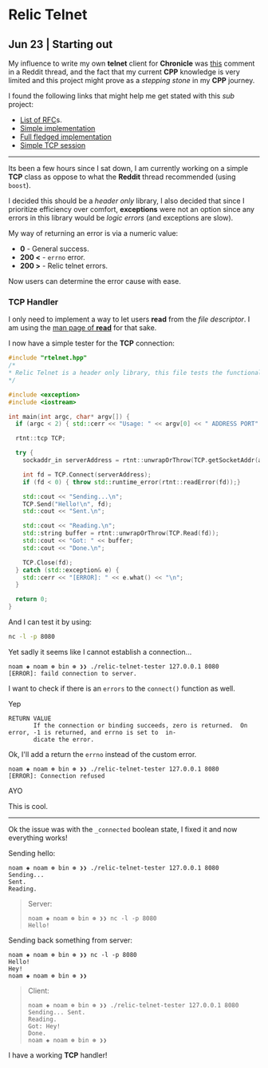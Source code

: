 # Relic Telnet

## Jun 23 | Starting out

My influence to write my own **telnet** client for **Chronicle** was [this](https://www.reddit.com/r/cpp_questions/comments/2wrlpv/comment/cotoari/?utm_source=share&utm_medium=web3x&utm_name=web3xcss&utm_term=1&utm_content=share_button) comment in a Reddit thread, and the fact that my current **CPP** knowledge is very limited and this project might prove as a _stepping stone_ in my **CPP** journey.

I found the following links that might help me get stated with this _sub_ project:

- [List of RFC](https://en.wikipedia.org/wiki/Telnet#Internet_Standards)s.
- [Simple implementation](https://listarchives.boost.org/boost-users/att-40895/telnet.cpp)
- [Full fledged implementation](https://github.com/KazDragon/telnetpp/)
- [Simple TCP session](https://medium.com/@naseefcse/ip-tcp-programming-for-beginners-using-c-5bafb3788001)

---

Its been a few hours since I sat down, I am currently working on a simple **TCP** class as oppose to what the **Reddit** thread recommended (using `boost`).

I decided this should be a _header only_ library, I also decided that since I prioritize efficiency over comfort, **exceptions** were not an option since any errors in this library would be _logic errors_ (and exceptions are slow).

My way of returning an error is via a numeric value:

- **0** - General success.
- **200 <** - `errno` error.
- **200 >** - Relic telnet errors.

Now users can determine the error cause with ease.

### TCP Handler

I only need to implement a way to let users **read** from the _file descriptor_. I am using the [man page of **read**](https://man7.org/linux/man-pages/man2/read.2.html) for that sake.

I now have a simple tester for the **TCP** connection:

```cpp
#include "rtelnet.hpp"
/*
* Relic Telnet is a header only library, this file tests the functionality of rtelnet.
*/

#include <exception>
#include <iostream>

int main(int argc, char* argv[]) {
  if (argc < 2) { std::cerr << "Usage: " << argv[0] << " ADDRESS PORT"; return 1; }

  rtnt::tcp TCP;

  try {
    sockaddr_in serverAddress = rtnt::unwrapOrThrow(TCP.getSocketAddr(argv[1], std::atoi(argv[2])));

    int fd = TCP.Connect(serverAddress);
    if (fd < 0) { throw std::runtime_error(rtnt::readError(fd));}

    std::cout << "Sending...\n";
    TCP.Send("Hello!\n", fd);
    std::cout << "Sent.\n";

    std::cout << "Reading.\n";
    std::string buffer = rtnt::unwrapOrThrow(TCP.Read(fd));
    std::cout << "Got: " << buffer;
    std::cout << "Done.\n";

    TCP.Close(fd);
  } catch (std::exception& e) {
    std::cerr << "[ERROR]: " << e.what() << "\n";
  }

  return 0;
}
```

And I can test it by using:

```bash
nc -l -p 8080
```

Yet sadly it seems like I cannot establish a connection...

```
noam ◈ noam ⊛ bin ⊛ ❯❯ ./relic-telnet-tester 127.0.0.1 8080
[ERROR]: faild connection to server.
```

I want to check if there is an `errors` to the `connect()` function as well.

Yep

```
RETURN VALUE
       If the connection or binding succeeds, zero is returned.  On error, -1 is returned, and errno is set to  in‐
       dicate the error.
```

Ok, I'll add a return the `errno` instead of the custom error.

```
noam ◈ noam ⊛ bin ⊛ ❯❯ ./relic-telnet-tester 127.0.0.1 8080
[ERROR]: Connection refused
```

AYO

This is cool.

---

Ok the issue was with the `_connected` boolean state, I fixed it and now everything works!

Sending hello:

```
noam ◈ noam ⊛ bin ⊛ ❯❯ ./relic-telnet-tester 127.0.0.1 8080
Sending...
Sent.
Reading.

```

> Server:
>
> ```
> noam ◈ noam ⊛ bin ⊛ ❯❯ nc -l -p 8080
> Hello!
> ```

Sending back something from server:

```
noam ◈ noam ⊛ bin ⊛ ❯❯ nc -l -p 8080
Hello!
Hey!
noam ◈ noam ⊛ bin ⊛ ❯❯
```

> Client:
>
> ```
> noam ◈ noam ⊛ bin ⊛ ❯❯ ./relic-telnet-tester 127.0.0.1 8080
> Sending... Sent.
> Reading.
> Got: Hey!
> Done.
> noam ◈ noam ⊛ bin ⊛ ❯❯
> ```

I have a working **TCP** handler!
